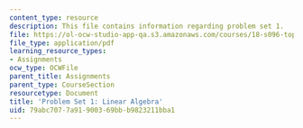 ```yaml
---
content_type: resource
description: This file contains information regarding problem set 1.
file: https://ol-ocw-studio-app-qa.s3.amazonaws.com/courses/18-s096-topics-in-mathematics-with-applications-in-finance-fall-2013/79abc7077a91900369bbb9823211bba1_MIT18_S096F13_pset1.pdf
file_type: application/pdf
learning_resource_types:
- Assignments
ocw_type: OCWFile
parent_title: Assignments
parent_type: CourseSection
resourcetype: Document
title: 'Problem Set 1: Linear Algebra'
uid: 79abc707-7a91-9003-69bb-b9823211bba1
---
```

